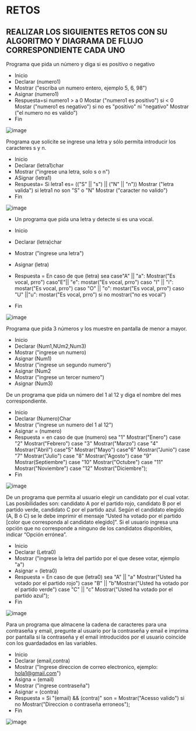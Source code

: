 # RETOS
## REALIZAR LOS SIGUIENTES RETOS CON SU ALGORITMO Y DIAGRAMA DE FLUJO CORRESPONDIENTE CADA UNO 

Programa que pida un número y diga si es positivo o negativo

* Inicio
* Declarar (numero1)
* Mostrar ("escriba un numero entero, ejemplo 5, 6, 98")
* Asignar (numero1)
* Respuesta=si numero1 > a 0 Mostar ("numero1 es positivo") si < 0 Mostar ("numero1 es negativo") si no es "positivo" ni "negativo" Mostrar ("el numero no es valido")
* Fin

![image](https://user-images.githubusercontent.com/101655295/159042919-cfdf58ba-79f7-4ccf-90d4-22b4bc7afcd0.png)


Programa que solicite se ingrese una letra y sólo permita introducir los caracteres s y n.

* Inicio
* Declarar (letra1)char
* Mostrar ("ingrese una letra, solo s o n")
* ASignar (letra1)
* Respuesta= Si letra1 es= (("S" || "s") || ("N" || "n")) Mostrar ("letra valida") si letra1 no son "S" o "N" Mostrar ("caracter no valido")
* Fin

![image](https://user-images.githubusercontent.com/101655295/159047141-8c762de0-19a5-441d-a607-015735a22c6d.png)

* Un programa que pida una letra y detecte si es una vocal. 

* Inicio
* Declarar (letra)char
* Mostrar ("ingrese una letra")
* Asignar (letra)
* Respuesta = En caso de que (letra) sea case"A" || "a": Mostrar("Es vocal, prro") caso"E"|| "e": mostar("Es vocal, prro") caso "I" || "i": mostar("Es vocal, prro") caso "O" || "o": mostar("Es vocal, prro") caso "U" ||"u": mostar("Es vocal, prro") si no mostrar("no es vocal")
* Fin

![image](https://user-images.githubusercontent.com/101655295/159051277-b865a3cd-c6b5-4be9-a1c3-4e288bb78daf.png)

Programa que pida 3 números y los muestre en pantalla de menor a mayor.

* Inicio
* Declarar (Num1,NUm2,Num3)
* Mostrar ("ingrese un numero)
* Asignar (Num1)
* Mostrar ("ingrese un segundo numero")
* Asignar (Num2
* Mostrar ("ingrese un tercer numero")
* Asignar (Num3)

De un programa que pida un número del 1 al 12 y diga el nombre del mes correspondiente.

* Inicio 
* Declarar (Numero)Char
* Mostrar ("ingrese un numero del 1 al 12")
* Asignar = (numero)
* Respuesta = en caso de que (numero) sea "1" Mostrar("Enero") case "2" Mostrar("Febrero") case "3" Mostrar("Marzo") case "4" Mostrar("Abril") case"5" Mostrar("Mayo") case"6" Mostrar("Junio") case "7" Mostrar("Julio") case "8" Mostrar("Agosto") case "9" Mostrar(Septiembre") case "10" Mostrar("Octubre") case "11" Mostrar("Noviembre") case "12" Mostrar("Diciembre");
* Fin

![image](https://user-images.githubusercontent.com/101655295/159207962-85009c1f-eb62-4c66-bba3-0d8ceb87db26.png)

De un programa que permita al usuario elegir un candidato por el cual votar. Las posibilidades son: candidato A por el partido rojo, candidato B por el partido verde, candidato C por el partido azul. Según el candidato elegido (A, B ó C) se le debe imprimir el mensaje “Usted ha votado por el partido [color que corresponda al candidato elegido]”. Si el usuario ingresa una opción que no corresponde a ninguno de los candidatos disponibles, indicar “Opción errónea”.

* Inicio
* Declarar (Letra0)
* Mostrar ("ingrese la letra del partido por el que desee votar, ejemplo "a")
* Asignar = (letra0)
* Respuesta = En caso de que (letra0) sea "A" || "a" Mostrar("Usted ha votado por el partido rojo") case "B" || "b"Mostrar("Usted ha votado por el partido verde") case "C" || "c" Mostrar("Usted ha votado por el partido azul");
* Fin 

![image](https://user-images.githubusercontent.com/101655295/159209142-66376712-e272-41aa-a5be-fdfcfd08d98e.png)

Para un programa que almacene la cadena de caracteres para una contraseña y email, pregunte al usuario por la contraseña y email e imprima por pantalla si la contraseña y el email introducidos por el usuario coincide con los guardadados en las variables.

* Inicio
* Declarar (email,contra)
* Mostrar ("Ingrese direccion de correo electronico, ejemplo: hola1@gmail.com")
* Asigna = (email)
* Mostrar ("ingrese contraseña")
* Asignar = (contra)
* Respuesta = Si "(email) && (contra)" son = Mostrar("Acesso valido") si no Mostrar("Direccion o contraseña erroneos");
* Fin 

![image](https://user-images.githubusercontent.com/101655295/159213984-3f33cea9-aba0-4119-87ac-dd32b17532da.png)
